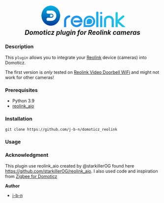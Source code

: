 <h2 align="center">
  <a href="https://domoticz.com"><img src="https://raw.githubusercontent.com/j-b-n/domoticz_reolink/main/images/domoticz_logo.png" height="75" width="75"></a>
  <a href="https://reolink.com"><img src="https://raw.githubusercontent.com/j-b-n/domoticz_reolink/main/images/reolink_logo.png" width="200"></a>
  <br>
  <i>Domoticz plugin for Reolink cameras</i>
  <br>
</h2>

### Description

This `plugin` allows you to integrate your [Reolink](https://www.reolink.com/) device (cameras) into Domoticz.

The first version is *only* tested on [Reolink Video Doorbell WiFi](https://reolink.com/product/reolink-video-doorbell-wifi/)
and might not work for other cameras!


### Prerequisites

- Python 3.9
- [reolink_aio](https://github.com/starkillerOG/reolink_aio)

### Installation

````
git clone https://github.com/j-b-n/domoticz_reolink
````

### Usage


### Acknowledgment
This plugin use reolink_aio created by @starkillerOG found here https://github.com/starkillerOG/reolink_aio.
I also used code and inspiration from [Zigbee for Domoticz](https://github.com/zigbeefordomoticz)

**Author**

* [j-b-n](https://github.com/j-b-n)
